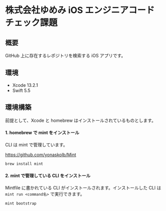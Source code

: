 # 株式会社ゆめみ iOS エンジニアコードチェック課題

## 概要

GitHub 上に存在するレポジトリを検索する iOS アプリです。

## 環境

- Xcode 13.2.1
- Swift 5.5

## 環境構築

前提として、Xcode と homebrew はインストールされているものとします。

#### 1. homebrew で mint をインストール

CLI は mint で管理しています。

https://github.com/yonaskolb/Mint

```sh
brew install mint
```

#### 2. mint で管理している CLI をインストール

Mintfile に書かれている CLI がインストールされます。インストールした CLI は `mint run <command名>` で実行できます。

```sh
mint bootstrap
```
